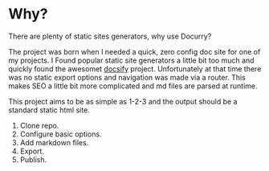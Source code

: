 # Why?

There are plenty of static sites generators, why use Docurry?

The project was born when I needed a quick, zero config doc site for one of my projects. 
I Found popular static site generators a little bit too much and quickly found the awesomet [docsify](docsify.js.org) project.
Unfortunately at that time there was no static export options and navigation was made via a router. This makes SEO a little bit more complicated and md files are parsed at runtime.

This project aims to be as simple as 1-2-3 and the output should be a standard static html site.

1. Clone repo.
3. Configure basic options.
4. Add markdown files.
5. Export.
6. Publish.
